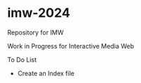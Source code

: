 # imw-2024
Repository for IMW

Work in Progress for Interactive Media Web

To Do List
* Create an Index file